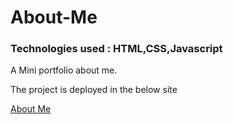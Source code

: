 # About-Me

### Technologies used : HTML,CSS,Javascript

A Mini portfolio about me.

The project is deployed in the below site

[About Me](https://kind-wing-f86de6.netlify.app/)
